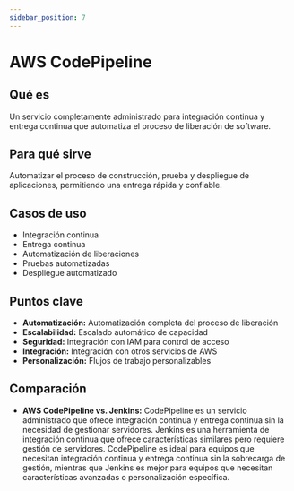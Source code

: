 ```yaml
---
sidebar_position: 7
---
```


# AWS CodePipeline

## Qué es
Un servicio completamente administrado para integración continua y entrega continua que automatiza el proceso de liberación de software.

## Para qué sirve
Automatizar el proceso de construcción, prueba y despliegue de aplicaciones, permitiendo una entrega rápida y confiable.

## Casos de uso
- Integración continua
- Entrega continua
- Automatización de liberaciones
- Pruebas automatizadas
- Despliegue automatizado

## Puntos clave
- **Automatización:** Automatización completa del proceso de liberación
- **Escalabilidad:** Escalado automático de capacidad
- **Seguridad:** Integración con IAM para control de acceso
- **Integración:** Integración con otros servicios de AWS
- **Personalización:** Flujos de trabajo personalizables

## Comparación
- **AWS CodePipeline vs. Jenkins:** CodePipeline es un servicio administrado que ofrece integración continua y entrega continua sin la necesidad de gestionar servidores. Jenkins es una herramienta de integración continua que ofrece características similares pero requiere gestión de servidores. CodePipeline es ideal para equipos que necesitan integración continua y entrega continua sin la sobrecarga de gestión, mientras que Jenkins es mejor para equipos que necesitan características avanzadas o personalización específica. 